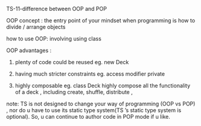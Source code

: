 TS-11-difference between OOP and POP

OOP concept : the entry point of your mindset when programming is how to divide / arrange objects

how to use OOP: involving using class

OOP advantages :

1.  plenty of code could be reused eg. new Deck

2.  having much stricter constraints eg. access modifier private

3.  highly composable eg. class Deck highly compose all the functionality of a deck , including create, shuffle, distribute ,

note: TS is not designed to change your way of programming (OOP vs POP) , nor do u have to use its static type system(TS ’s static type system is optional). So, u can continue to author code in POP mode if u like.
